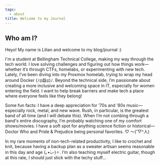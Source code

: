 ```yaml
---
tags:
  - about
title: Welcome to my Journal
---
```

## Who am I?
Heyo! My name is Lilian and welcome to my blog/journal :)

I'm a student at Bellingham Technical College, making my way through the tech world. I love solving challenges and figuring out how things work—whether it’s through CTFs, homelabs, or experimenting with new tech. Lately, I’ve been diving into my Proxmox homelab, trying to wrap my head around Docker (ﾉಥ益ಥ)ﾉ. Beyond the technical side, I’m passionate about creating a more inclusive and welcoming space in IT, especially for women entering the field. I want to help break barriers and make tech a place where everyone feels like they belong!

Some fun facts: I have a deep appreciation for ‘70s and ‘80s music—especially rock, metal, and new wave. Rush, in particular, is the greatest band of all time (and I will debate this). When I’m not combing through a band's entire discography, I’m probably watching one of my comfort shows/movies. I have a soft spot for anything science fiction or historical—Doctor Who and Pride & Prejudice being personal favorites. ♡ ～('▽^人)

In my rare moments of non-tech-related productivity, I like to crochet and knit, because having a backup plan as a sweater artisan seems reasonable in this day and age (｡•̀ᴗ-)✧. I’m also teaching myself electric guitar, though at this rate, I should just stick with the techy stuff...
